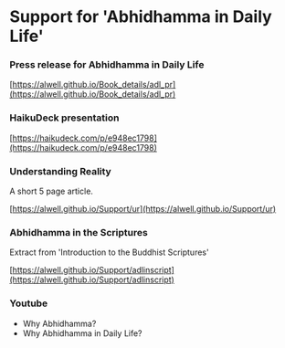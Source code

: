 # Support for 'Abhidhamma in Daily Life'

### Press release for Abhidhamma in Daily Life
[https://alwell.github.io/Book_details/adl_pr](https://alwell.github.io/Book_details/adl_pr)

### HaikuDeck presentation

[https://haikudeck.com/p/e948ec1798](https://haikudeck.com/p/e948ec1798)

### Understanding Reality

A short 5 page article.

[https://alwell.github.io/Support/ur](https://alwell.github.io/Support/ur)


### Abhidhamma in the Scriptures
Extract from 'Introduction to the Buddhist Scriptures'

[https://alwell.github.io/Support/adlinscript](https://alwell.github.io/Support/adlinscript)

### Youtube

- Why Abhidhamma?
- Why Abhidhamma in Daily Life?

